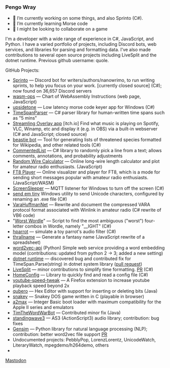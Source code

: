 ### Pengo Wray

- 🔭 I’m currently working on some things, and also Sprinto (C#).
- 🌱 I’m currently learning Morse code
- 👯 I might be looking to collaborate on a game

I'm a developer with a wide range of experience in C#, JavaScript, and Python. I have a varied portfolio of projects, including Discord bots, web services, and libraries for parsing and formatting data. I've also made contributions to several open source projects including LiveSplit and the dotnet runtime. Previous github username: quole.

GitHub Projects: 

- [Sprinto](https://github.com/pengowray/sprinto/wiki) — Discord bot for writers/authors/nanowrimo, to run writing sprints, to help you focus on your work. [currently closed source] (C#); now found on 36,657 Discord servers
- [wasm-ops](https://pengowray.github.io/wasm-ops/) — Chart of WebAssembly Instructions (web page, JavaScript)
- [upsidetone](https://github.com/pengowray/upsidetone) — Low latency morse code keyer app for Windows (C#)
- [TimeSpanParser](https://github.com/pengowray/TimeSpanParser) — C# parser library for human-written time spans such as "5 mins"
- [Streamling Overlay app](https://pengowray.itch.io/streamling) [itch.io] Find what music is playing on Spotify, VLC, Winamp, etc and display it (e.g. in OBS) via a built-in webserver (C# and JavaScript; closed source)
- [beastie bot](https://github.com/pengowray/beastiebot) — Tool for generating lists of threatened species formatted for Wikipedia, and other related tools (C#)
- [CommentedList](https://github.com/pengowray/CommentedList) — C# library to randomly pick a line from a text; allows comments, annotations, and probability adjustments
- [Random Wire Calculator](https://pengowray.github.io/random-wire-calc/) — Online long-wire length calculator and plot for amateur radio enthusiasts. (JavaScript)
- [FT8 Player](https://pengowray.github.io/ft8play/) — Online visualizer and player for FT8, which is a mode for sending short messages popular with amateur radio enthusiasts. (JavaScript/WASM)
- [ScreenSleeper](https://github.com/pengowray/ScreenSleeper) — MQTT listener for Windows to turn off the screen (C#)
- [send em tiny](https://github.com/pengowray/sendemtiny) Windows utility to send Unicode characters, configured by renaming an .exe file (C#) 
- [VaraHuffmanNet](https://github.com/pengowray/VaraHuffmanNet) — Rewrite and document the compressed VARA protocol format associated with Winlink in amateur radio (C# rewrite of VB6 code)
- "[Worst Wordle](https://github.com/pengowray/WorstWordle)" — Script to find the most ambiguous ("worst") four-letter combos in Wordle, namely "__IGHT" (C#)
- [hparrot](https://github.com/pengowray/hparrot) — simulate a toy parrot's audio filter (C#)
- [thrallname](https://github.com/pengowray/thrallname) — Generate a fantasy name (JavaScript rewrite of a spreadsheet)
- [word2vec-api](https://github.com/pengowray/word2vec-api) (Python) Simple web service providing a word embedding model (contributions: updated from python 2 → 3; added a new setting)
- [dotnet runtime](https://github.com/dotnet/runtime) — discovered bug and contributed fix for TimeSpan.Parse(string) in dotnet system library ([pull request](https://github.com/dotnet/coreclr/pull/21077))
- [LiveSplit](https://github.com/LiveSplit/LiveSplit) — minor contributions to simplify time formatting. [PR](https://github.com/LiveSplit/LiveSplit/pull/1457) (C#)
- [HomeConfig](https://github.com/pengowray/homeconfig) — Library to quickly find and read a config file (C#)
- [youtube-speed-tweak](https://github.com/pengowray/youtube-speed-tweak) — A Firefox extension to increase youtube playback speed beyond 2x
- [qubero](https://github.com/pengowray/qubero) — Hex Editor with support for inserting or deleting bits (Java)
- [snakey](https://pengowray.github.io/snakey/js-dos/) — Snakey DOS game written in C (playable in browser)
- [a2max](https://github.com/pengowray/a2max) — Integer Basic boot loader with maximum compatibility for the Apple II series and emulators
- [TimTheWordWarBot](https://github.com/pengowray/TimTheWordWarBot) — Contributed minor fix (Java)
- [standingwave3](https://github.com/pengowray/standingwave3) — AS3 (ActionScript3) audio library; contribution: bug fixes
- [Gensim](https://github.com/RaRe-Technologies/gensim) — Python library for natural language processing (NLP); contribution: better word2vec file support [PR](https://github.com/RaRe-Technologies/gensim/pull/1318)
- Undocumented projects: PebblyPop, LorenzLorentz, UnicodeWatch, LiteraryWatch, mpegdemo/h264demo, others
- 
<!--
- 💬 Ask me about threatened species
- 🤔 I’m looking for help with ...
- 📫 How to reach me: ...
- ⚡ Fun fact: ...
-->

<a rel="me" href="https://mastodon.gamedev.place/@pengowray">Mastodon</a>
